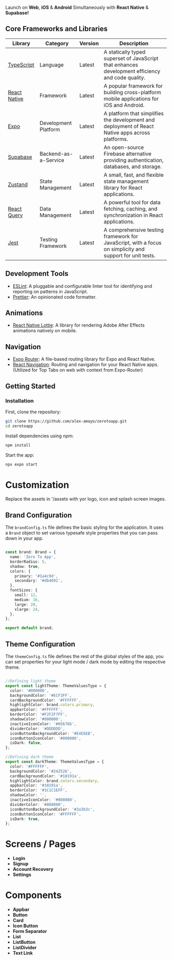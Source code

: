 Launch on **Web**, **iOS** & **Android** Simultaneously with **React Native** & **Supabase!**

## Core Frameworks and Libraries

| Library                                               | Category              | Version | Description                                                                                     |
| ----------------------------------------------------- | --------------------- | ------- | ----------------------------------------------------------------------------------------------- |
| [TypeScript](https://www.typescriptlang.org/)         | Language              | Latest  | A statically typed superset of JavaScript that enhances development efficiency and code quality. |
| [React Native](https://reactnative.dev/)              | Framework             | Latest  | A popular framework for building cross-platform mobile applications for iOS and Android.        |
| [Expo](https://expo.dev/)                             | Development Platform  | Latest  | A platform that simplifies the development and deployment of React Native apps across platforms. |
| [Supabase](https://supabase.com/)                     | Backend-as-a-Service  | Latest  | An open-source Firebase alternative providing authentication, databases, and storage.           |
| [Zustand](https://zustand-demo.pmnd.rs/)              | State Management      | Latest  | A small, fast, and flexible state management library for React applications.                    |
| [React Query](https://react-query.tanstack.com/)      | Data Management       | Latest  | A powerful tool for data fetching, caching, and synchronization in React applications.          |
| [Jest](https://jestjs.io/)                            | Testing Framework     | Latest  | A comprehensive testing framework for JavaScript, with a focus on simplicity and support for unit tests. |



## Development Tools
- [ESLint](https://eslint.org/): A pluggable and configurable linter tool for identifying and reporting on patterns in JavaScript.
- [Prettier](https://prettier.io/): An opinionated code formatter.

## Animations
- [React Native Lottie](https://github.com/lottie-react-native/lottie-react-native): A library for rendering Adobe After Effects animations natively on mobile.

## Navigation
- [Expo Router](https://expo.github.io/router/docs/): A file-based routing library for Expo and React Native.
- [React Navigation](https://reactnavigation.org/): Routing and navigation for your React Native apps. (Utilized for Top Tabs on web with context from Expo-Router)



## Getting Started

### Installation

First, clone the repository:

```bash
git clone https://github.com/alex-amayo/zerotoapp.git
cd zerotoapp
```

Install dependencies using npm:

```bash
npm install
```

Start the app:

```bash
npx expo start
```


# Customization

Replace the assets in '/assets with yor logo, icon and splash screen images. 

## Brand Configuration

The `brandConfig.ts` file defines the basic styling for the application. It uses a `Brand` object to set various typesafe style properties that you can pass down in your app.

```typescript

const brand: Brand = {
  name: 'Zero To App',
  borderRadius: 5,
  shadow: true,
  colors: {
    primary: '#1a4c9d',
    secondary: '#db4691',
  },
  fontSizes: {
    small: 12,
    medium: 16,
    large: 20,
    xlarge: 24,
  },
};

export default brand;

```

## Theme Configuration

The `themeConfig.ts` file defines the rest of the global styles  of the app, you can set properties for your light mode / dark mode by editing the respective
theme.

```typescript

//Defining light theme
export const lightTheme: ThemeValuesType = {
  color: '#000000',
  backgroundColor: '#ECF3FF',
  cardBackgroundColor: '#FFFFFF',
  highlightColor: brand.colors.primary,
  appbarColor: '#FFFFFF',
  borderColor: '#F2F2F7FF',
  shadowColor: '#000000',
  inactiveIconColor: '#65676b',
  dividerColor: '#DDDDDD',
  iconButtonBackgroundColor: '#E4E6EB',
  iconButtonIconColor: '#000000',
  isDark: false,
};

//Defining dark theme
export const darkTheme: ThemeValuesType = {
  color: '#FFFFFF',
  backgroundColor: '#242526',
  cardBackgroundColor: '#18191a',
  highlightColor: brand.colors.secondary,
  appbarColor: '#18191a',
  borderColor: '#1C1C1EFF',
  shadowColor: '',
  inactiveIconColor: '#808080',
  dividerColor: '#808080',
  iconButtonBackgroundColor: '#3a3b3c',
  iconButtonIconColor: '#FFFFFF',
  isDark: true,
};

```

# Screens / Pages 

- **Login**
- **Signup**
- **Account Recovery**
- **Settings**

# Components

- **Appbar**
- **Button**
- **Card**
- **Icon Button**
- **Form Separator**
- **List**
- **ListButton**
- **ListDivider**
- **Text Link**
